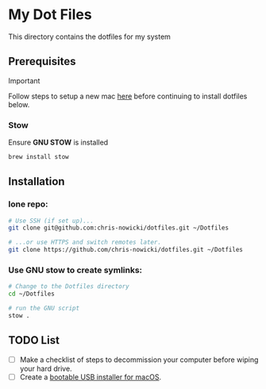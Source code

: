 # My Dot Files

This directory contains the dotfiles for my system

## Prerequisites
> [!IMPORTANT]
> Follow steps to setup a new mac [here](https://github.com/chris-nowicki/mac-setup) before continuing to install dotfiles below.

### Stow

Ensure **GNU STOW** is installed

```sh
brew install stow
```

## Installation

### lone repo:

```zsh
# Use SSH (if set up)...
git clone git@github.com:chris-nowicki/dotfiles.git ~/Dotfiles

# ...or use HTTPS and switch remotes later.
git clone https://github.com/chris-nowicki/dotfiles.git ~/Dotfiles
```

### Use **GNU** stow to create symlinks:

```zsh
# Change to the Dotfiles directory
cd ~/Dotfiles

# run the GNU script
stow .
```

## TODO List

- [ ] Make a checklist of steps to decommission your computer before wiping your hard drive.
- [ ] Create a [bootable USB installer for macOS](https://support.apple.com/en-us/HT201372).